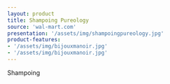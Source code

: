 ```yaml
---
layout: product
title: Shampoing Pureology
source: 'wal-mart.com'
presentation: '/assets/img/shampoingpureology.jpg'
product-features: 
- '/assets/img/bijouxmanoir.jpg'
- '/assets/img/bijouxmanoir.jpg'
---
```

Shampoing
